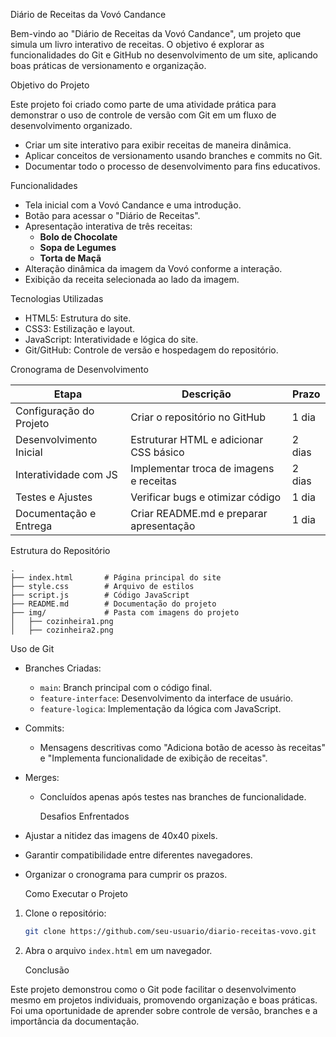 Diário de Receitas da Vovó Candance

Bem-vindo ao "Diário de Receitas da Vovó Candance", um projeto que simula um livro interativo de receitas. O objetivo é explorar as funcionalidades do Git e GitHub no desenvolvimento de um site, aplicando boas práticas de versionamento e organização.

Objetivo do Projeto

Este projeto foi criado como parte de uma atividade prática para demonstrar o uso de controle de versão com Git em um fluxo de desenvolvimento organizado. 

- Criar um site interativo para exibir receitas de maneira dinâmica.
- Aplicar conceitos de versionamento usando branches e commits no Git.
- Documentar todo o processo de desenvolvimento para fins educativos.

Funcionalidades

- Tela inicial com a Vovó Candance e uma introdução.
- Botão para acessar o "Diário de Receitas".
- Apresentação interativa de três receitas:
  - **Bolo de Chocolate**
  - **Sopa de Legumes**
  - **Torta de Maçã**
- Alteração dinâmica da imagem da Vovó conforme a interação.
- Exibição da receita selecionada ao lado da imagem.

Tecnologias Utilizadas

-   HTML5: Estrutura do site.
-   CSS3: Estilização e layout.
-   JavaScript: Interatividade e lógica do site.
-   Git/GitHub: Controle de versão e hospedagem do repositório.

Cronograma de Desenvolvimento

| **Etapa**                |                Descrição                 | Prazo          |
|--------------------------|------------------------------------------|----------------|
| Configuração do Projeto  | Criar o repositório no GitHub            | 1 dia          |
| Desenvolvimento Inicial  | Estruturar HTML e adicionar CSS básico   | 2 dias         |
| Interatividade com JS    | Implementar troca de imagens e receitas  | 2 dias         |
| Testes e Ajustes         | Verificar bugs e otimizar código         | 1 dia          |
| Documentação e Entrega   | Criar README.md e preparar apresentação  | 1 dia          |

Estrutura do Repositório

```
.
├── index.html       # Página principal do site
├── style.css        # Arquivo de estilos
├── script.js        # Código JavaScript
├── README.md        # Documentação do projeto
├── img/             # Pasta com imagens do projeto
│   ├── cozinheira1.png
│   ├── cozinheira2.png
```

   Uso de Git

- Branches Criadas:
  - `main`: Branch principal com o código final.
  - `feature-interface`: Desenvolvimento da interface de usuário.
  - `feature-logica`: Implementação da lógica com JavaScript.
- Commits:
  - Mensagens descritivas como "Adiciona botão de acesso às receitas" e "Implementa funcionalidade de exibição de receitas".
- Merges:
  - Concluídos apenas após testes nas branches de funcionalidade.

     Desafios Enfrentados

- Ajustar a nitidez das imagens de 40x40 pixels.
- Garantir compatibilidade entre diferentes navegadores.
- Organizar o cronograma para cumprir os prazos.

     Como Executar o Projeto

1. Clone o repositório:
   ```bash
   git clone https://github.com/seu-usuario/diario-receitas-vovo.git
   ```
2. Abra o arquivo `index.html` em um navegador.

      Conclusão

Este projeto demonstrou como o Git pode facilitar o desenvolvimento mesmo em projetos individuais, promovendo organização e boas práticas. Foi uma oportunidade de aprender sobre controle de versão, branches e a importância da documentação.


